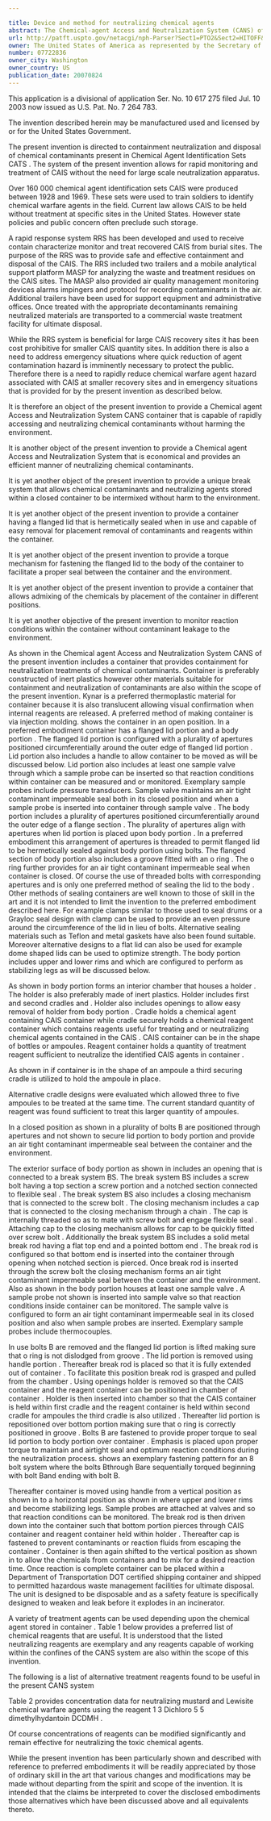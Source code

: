 ```yaml
---

title: Device and method for neutralizing chemical agents
abstract: The Chemical-agent Access and Neutralization System (CANS) of the present invention is a small, portable, single-use, disposable chemical treatment apparatus that is used to access and treat Chemical Agent Identification Set (CAIS) ampoules, bottles and/or containers that contain vesicant agents, or chemical warfare agents such as mustard or Lewisite. The apparatus and method of use of the present invention provides a resultant treatment residue that remains totally contained in the CANS treatment container and is safe for disposal. The CANS treatment container can be over packed into a Department of Transportation (DOT) certified shipping container, and shipped to permitted hazardous waste management facilities for ultimate disposal.
url: http://patft.uspto.gov/netacgi/nph-Parser?Sect1=PTO2&Sect2=HITOFF&p=1&u=%2Fnetahtml%2FPTO%2Fsearch-adv.htm&r=1&f=G&l=50&d=PALL&S1=07722836&OS=07722836&RS=07722836
owner: The United States of America as represented by the Secretary of the Army
number: 07722836
owner_city: Washington
owner_country: US
publication_date: 20070824
---
```

This application is a divisional of application Ser. No. 10 617 275 filed Jul. 10 2003 now issued as U.S. Pat. No. 7 264 783.

The invention described herein may be manufactured used and licensed by or for the United States Government.

The present invention is directed to containment neutralization and disposal of chemical contaminants present in Chemical Agent Identification Sets CATS . The system of the present invention allows for rapid monitoring and treatment of CAIS without the need for large scale neutralization apparatus.

Over 160 000 chemical agent identification sets CAIS were produced between 1928 and 1969. These sets were used to train soldiers to identify chemical warfare agents in the field. Current law allows CAIS to be held without treatment at specific sites in the United States. However state policies and public concern often preclude such storage.

A rapid response system RRS has been developed and used to receive contain characterize monitor and treat recovered CAIS from burial sites. The purpose of the RRS was to provide safe and effective containment and disposal of the CAIS. The RRS included two trailers and a mobile analytical support platform MASP for analyzing the waste and treatment residues on the CAIS sites. The MASP also provided air quality management monitoring devices alarms impingers and protocol for recording contaminants in the air. Additional trailers have been used for support equipment and administrative offices. Once treated with the appropriate decontaminants remaining neutralized materials are transported to a commercial waste treatment facility for ultimate disposal.

While the RRS system is beneficial for large CAIS recovery sites it has been cost prohibitive for smaller CAIS quantity sites. In addition there is also a need to address emergency situations where quick reduction of agent contamination hazard is imminently necessary to protect the public. Therefore there is a need to rapidly reduce chemical warfare agent hazard associated with CAIS at smaller recovery sites and in emergency situations that is provided for by the present invention as described below.

It is therefore an object of the present invention to provide a Chemical agent Access and Neutralization System CANS container that is capable of rapidly accessing and neutralizing chemical contaminants without harming the environment.

It is another object of the present invention to provide a Chemical agent Access and Neutralization System that is economical and provides an efficient manner of neutralizing chemical contaminants.

It is yet another object of the present invention to provide a unique break system that allows chemical contaminants and neutralizing agents stored within a closed container to be intermixed without harm to the environment.

It is yet another object of the present invention to provide a container having a flanged lid that is hermetically sealed when in use and capable of easy removal for placement removal of contaminants and reagents within the container.

It is yet another object of the present invention to provide a torque mechanism for fastening the flanged lid to the body of the container to facilitate a proper seal between the container and the environment.

It is yet another object of the present invention to provide a container that allows admixing of the chemicals by placement of the container in different positions.

It is yet another objective of the present invention to monitor reaction conditions within the container without contaminant leakage to the environment.

As shown in the Chemical agent Access and Neutralization System CANS of the present invention includes a container that provides containment for neutralization treatments of chemical contaminants. Container is preferably constructed of inert plastics however other materials suitable for containment and neutralization of contaminants are also within the scope of the present invention. Kynar is a preferred thermoplastic material for container because it is also translucent allowing visual confirmation when internal reagents are released. A preferred method of making container is via injection molding. shows the container in an open position. In a preferred embodiment container has a flanged lid portion and a body portion . The flanged lid portion is configured with a plurality of apertures positioned circumferentially around the outer edge of flanged lid portion . Lid portion also includes a handle to allow container to be moved as will be discussed below. Lid portion also includes at least one sample valve through which a sample probe can be inserted so that reaction conditions within container can be measured and or monitored. Exemplary sample probes include pressure transducers. Sample valve maintains an air tight contaminant impermeable seal both in its closed position and when a sample probe is inserted into container through sample valve . The body portion includes a plurality of apertures positioned circumferentially around the outer edge of a flange section . The plurality of apertures align with apertures when lid portion is placed upon body portion . In a preferred embodiment this arrangement of apertures is threaded to permit flanged lid to be hermetically sealed against body portion using bolts. The flanged section of body portion also includes a groove fitted with an o ring . The o ring further provides for an air tight contaminant impermeable seal when container is closed. Of course the use of threaded bolts with corresponding apertures and is only one preferred method of sealing the lid to the body . Other methods of sealing containers are well known to those of skill in the art and it is not intended to limit the invention to the preferred embodiment described here. For example clamps similar to those used to seal drums or a Grayloc seal design with clamp can be used to provide an even pressure around the circumference of the lid in lieu of bolts. Alternative sealing materials such as Teflon and metal gaskets have also been found suitable. Moreover alternative designs to a flat lid can also be used for example dome shaped lids can be used to optimize strength. The body portion includes upper and lower rims and which are configured to perform as stabilizing legs as will be discussed below.

As shown in body portion forms an interior chamber that houses a holder . The holder is also preferably made of inert plastics. Holder includes first and second cradles and . Holder also includes openings to allow easy removal of holder from body portion . Cradle holds a chemical agent containing CAIS container while cradle securely holds a chemical reagent container which contains reagents useful for treating and or neutralizing chemical agents contained in the CAIS . CAIS container can be in the shape of bottles or ampoules. Reagent container holds a quantity of treatment reagent sufficient to neutralize the identified CAIS agents in container .

As shown in if container is in the shape of an ampoule a third securing cradle is utilized to hold the ampoule in place.

Alternative cradle designs were evaluated which allowed three to five ampoules to be treated at the same time. The current standard quantity of reagent was found sufficient to treat this larger quantity of ampoules.

In a closed position as shown in a plurality of bolts B are positioned through apertures and not shown to secure lid portion to body portion and provide an air tight contaminant impermeable seal between the container and the environment.

The exterior surface of body portion as shown in includes an opening that is connected to a break system BS. The break system BS includes a screw bolt having a top section a screw portion and a notched section connected to flexible seal . The break system BS also includes a closing mechanism that is connected to the screw bolt . The closing mechanism includes a cap that is connected to the closing mechanism through a chain . The cap is internally threaded so as to mate with screw bolt and engage flexible seal . Attaching cap to the closing mechanism allows for cap to be quickly fitted over screw bolt . Additionally the break system BS includes a solid metal break rod having a flat top end and a pointed bottom end . The break rod is configured so that bottom end is inserted into the container through opening when notched section is pierced. Once break rod is inserted through the screw bolt the closing mechanism forms an air tight contaminant impermeable seal between the container and the environment. Also as shown in the body portion houses at least one sample valve . A sample probe not shown is inserted into sample valve so that reaction conditions inside container can be monitored. The sample valve is configured to form an air tight contaminant impermeable seal in its closed position and also when sample probes are inserted. Exemplary sample probes include thermocouples.

In use bolts B are removed and the flanged lid portion is lifted making sure that o ring is not dislodged from groove . The lid portion is removed using handle portion . Thereafter break rod is placed so that it is fully extended out of container . To facilitate this position break rod is grasped and pulled from the chamber . Using openings holder is removed so that the CAIS container and the reagent container can be positioned in chamber of container . Holder is then inserted into chamber so that the CAIS container is held within first cradle and the reagent container is held within second cradle for ampoules the third cradle is also utilized . Thereafter lid portion is repositioned over bottom portion making sure that o ring is correctly positioned in groove . Bolts B are fastened to provide proper torque to seal lid portion to body portion over container . Emphasis is placed upon proper torque to maintain and airtight seal and optimum reaction conditions during the neutralization process. shows an exemplary fastening pattern for an 8 bolt system where the bolts Bthrough Bare sequentially torqued beginning with bolt Band ending with bolt B.

Thereafter container is moved using handle from a vertical position as shown in to a horizontal position as shown in where upper and lower rims and become stabilizing legs. Sample probes are attached at valves and so that reaction conditions can be monitored. The break rod is then driven down into the container such that bottom portion pierces through CAIS container and reagent container held within holder . Thereafter cap is fastened to prevent contaminants or reaction fluids from escaping the container . Container is then again shifted to the vertical position as shown in to allow the chemicals from containers and to mix for a desired reaction time. Once reaction is complete container can be placed within a Department of Transportation DOT certified shipping container and shipped to permitted hazardous waste management facilities for ultimate disposal. The unit is designed to be disposable and as a safety feature is specifically designed to weaken and leak before it explodes in an incinerator.

A variety of treatment agents can be used depending upon the chemical agent stored in container . Table 1 below provides a preferred list of chemical reagents that are useful. It is understood that the listed neutralizing reagents are exemplary and any reagents capable of working within the confines of the CANS system are also within the scope of this invention.

The following is a list of alternative treatment reagents found to be useful in the present CANS system 

Table 2 provides concentration data for neutralizing mustard and Lewisite chemical warfare agents using the reagent 1 3 Dichloro 5 5 dimethylhydantoin DCDMH .

Of course concentrations of reagents can be modified significantly and remain effective for neutralizing the toxic chemical agents.

While the present invention has been particularly shown and described with reference to preferred embodiments it will be readily appreciated by those of ordinary skill in the art that various changes and modifications may be made without departing from the spirit and scope of the invention. It is intended that the claims be interpreted to cover the disclosed embodiments those alternatives which have been discussed above and all equivalents thereto.

